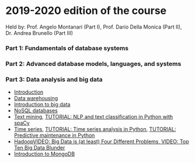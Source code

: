 # 2019-2020 edition of the course

Held by: Prof. Angelo Montanari (Part I), Prof. Dario Della Monica (Part II), Dr. Andrea Brunello (Part III)

### Part 1: Fundamentals of database systems

### Part 2: Advanced database models, languages, and systems

### Part 3: Data analysis and big data
* [Introduction](https://github.com/dslab-uniud/teaching/blob/main/courses/Data%20Management%20for%20Big%20Data/2019-2020/Introduction_Part_3.zip)
* [Data warehousing](https://github.com/dslab-uniud/teaching/blob/main/courses/Data%20Management%20for%20Big%20Data/2019-2020/Data_Warehousing.zip)
* [Introduction to big data](https://github.com/dslab-uniud/teaching/blob/main/courses/Data%20Management%20for%20Big%20Data/2019-2020/Introduction_to_Big_Data.pdf)
* [NoSQL databases](https://github.com/dslab-uniud/teaching/blob/main/courses/Data%20Management%20for%20Big%20Data/2019-2020/Introduction_To_NoSQL.pdf)
* [Text mining](https://github.com/dslab-uniud/teaching/blob/main/courses/Data%20Management%20for%20Big%20Data/2019-2020/Text_Mining.7z), [TUTORIAL: NLP and text classification in Python with spaCy](https://www.dataquest.io/blog/tutorial-text-classification-in-python-using-spacy/)
* [Time series](https://github.com/dslab-uniud/teaching/blob/main/courses/Data%20Management%20for%20Big%20Data/2019-2020/Time_Series.zip), [TUTORIAL: Time series analysis in Python](https://www.machinelearningplus.com/time-series/time-series-analysis-python/), [TUTORIAL: Predictive maintenance in Python](https://notebooks.azure.com/Microsoft/projects/PredictiveMaintenance/html/Predictive%20Maintenance%20Modeling%20Guide%20Python%203%20Notebook.ipynb)
* [Hadoop](https://github.com/dslab-uniud/teaching/blob/main/courses/Data%20Management%20for%20Big%20Data/2019-2020/Hadoop_and_MapReduce.pdf)[VIDEO: Big Data is (at least) Four Different Problems, VIDEO: Top Ten Big Data Blunder](https://www.youtube.com/watch?v=KRcecxdGxvQ)
* [Introduction to MongoDB](https://github.com/dslab-uniud/teaching/blob/main/courses/Data%20Management%20for%20Big%20Data/2019-2020/Introduction_to_MongoDB.pdf)

